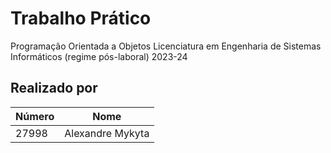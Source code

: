 # Trabalho Prático

Programação Orientada a Objetos
Licenciatura em Engenharia de Sistemas Informáticos (regime pós-laboral) 2023-24

## Realizado por
| Número |       Nome       |
| -----  | ---------------- |
| 27998  | Alexandre Mykyta |


